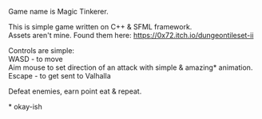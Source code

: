 Game name is Magic Tinkerer.  
  
This is simple game written on C++ & SFML framework.  
Assets aren't mine. Found them here: https://0x72.itch.io/dungeontileset-ii  

Controls are simple:  
WASD - to move  
Aim mouse to set direction of an attack with simple & amazing* animation.  
Escape - to get sent to Valhalla  
  
Defeat enemies, earn point eat & repeat.  
  
  
\* okay-ish
